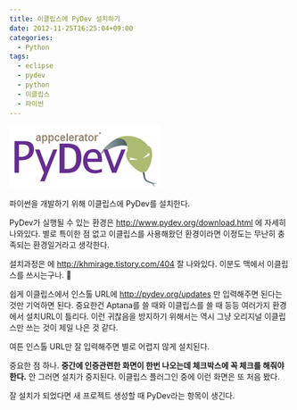 ```yaml
---
title: 이클립스에 PyDev 설치하기
date: 2012-11-25T16:25:04+09:00
categories:
  - Python
tags:
  - eclipse
  - pydev
  - python
  - 이클립스
  - 파이썬
---
```

![](/assets/images/pydev_banner.gif)

파이썬을 개발하기 위해 이클립스에 PyDev를 설치한다.

PyDev가 실행될 수 있는 환경은 <http://www.pydev.org/download.html> 에 자세히 나와있다. 별로 특이한 점 없고 이클립스를 사용해왔던 환경이라면 이정도는 무난히 충족되는 환경일거라고 생각한다.

설치과정은 에 <http://khmirage.tistory.com/404> 잘 나와있다. 이분도 맥에서 이클립스를 쓰시는구나. 🙂

쉽게 이클립스에서 인스톨 URL에 <http://pydev.org/updates> 만 입력해주면 된다는 것만 기억하면 된다. 중요한건 Aptana를 쓸 때와 이클립스를 쓸 때 등등 여러가지 환경에서 설치URL이 틀리다. 이런 귀찮음을 방지하기 위해서는 역시 그냥 오리지널 이클립스만 쓰는 것이 제일 나은 것 같다.

여튼 인스톨 URL만 잘 입력해주면 별로 어렵지 않게 설치된다.

중요한 점 하나. **중간에 인증관련한 화면이 한번 나오는데 체크박스에 꼭 체크를 해줘야한다.** 안 그러면 설치가 중지된다. 이클립스 플러그인 중에 이런 화면은 또 처음 봤다.

잘 설치가 되었다면 새 프로젝트 생성할 때 PyDev라는 항목이 생긴다.
